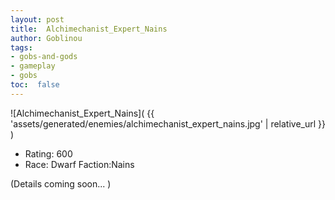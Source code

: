 ```yaml
---
layout: post
title:  Alchimechanist_Expert_Nains
author: Goblinou
tags:
- gobs-and-gods
- gameplay
- gobs
toc:  false
---
```


![Alchimechanist_Expert_Nains]( {{ 'assets/generated/enemies/alchimechanist_expert_nains.jpg' | relative_url }} )
- Rating: 600
- Race: Dwarf  Faction:Nains

(Details coming soon... )
